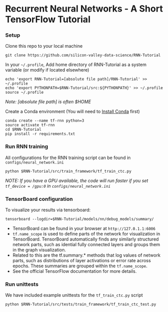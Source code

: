 # Recurrent Neural Networks  - A Short TensorFlow Tutorial

### Setup
Clone this repo to your local machine
~~~~
git clone https://github.com/silicon-valley-data-science/RNN-Tutorial
~~~~

In your `~/.profile`, Add home directory of RNN-Tutorial as a system variable (or modify if located elsewhere)
~~~~
echo 'export RNN-Tutorial=[absolute file path]/RNN-Tutorial' >> ~/.profile
echo 'export PYTHONPATH=$RNN-Tutorial/src:${PYTHONPATH}' >> ~/.profile
source ~/.profile
~~~~
_Note: [absolute file path] is often $HOME_

Create a Conda environment (You will need to [Install Conda](https://conda.io/docs/install/quick.html) first)
~~~~
conda create --name tf-rnn python=3
source activate tf-rnn
cd $RNN-Tutorial
pip install -r requirements.txt 
~~~~


### Run RNN training
All configurations for the RNN training script can be found in `configs/neural_network.ini`
~~~~
python $RNN-Tutorial/src/train_framework/tf_train_ctc.py
~~~~
_NOTE: If you have a GPU available, the code will run faster if you set `tf_device = /gpu:0` in `configs/neural_network.ini`_


### TensorBoard configuration
To visualize your results via tensorboard:
~~~~
tensorboard --logdir=$RNN-Tutorial/models/nn/debug_models/summary/
~~~~
- TensorBoard can be found in your browser at `http://127.0.1.1:6006`
- `tf.name_scope` is used to define parts of the network for visualization in TensorBoard. TensorBoard automatically finds any similarly structured network parts, such as idential fully connected layers and groups them in the graph visualization.
- Related to this are the tf.summary.* methods that log values of network parts, such as distributions of layer activations or error rate across epochs. These summaries are grouped within the `tf.name_scope`.
- See the official TensorFlow documentation for more details.


### Run unittests
We have included example unittests for the `tf_train_ctc.py` script
~~~~
python $RNN-Tutorial/src/tests/train_framework/tf_train_ctc_test.py
~~~~

